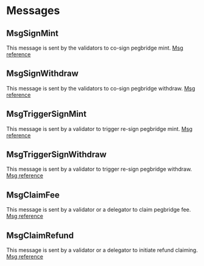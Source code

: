 # Messages

## MsgSignMint
This message is sent by the validators to co-sign pegbridge mint. [Msg reference](https://github.com/celer-network/sgn-v2/blob/7083316f71a4e794c89a737cd09eb7c1ae38106f/proto/sgn/pegbridge/v1/tx.proto#L35)

## MsgSignWithdraw
This message is sent by the validators to co-sign pegbridge withdraw. [Msg reference](https://github.com/celer-network/sgn-v2/blob/7083316f71a4e794c89a737cd09eb7c1ae38106f/proto/sgn/pegbridge/v1/tx.proto#L54)

## MsgTriggerSignMint
This message is sent by a validator to trigger re-sign pegbridge mint. [Msg reference](https://github.com/celer-network/sgn-v2/blob/7083316f71a4e794c89a737cd09eb7c1ae38106f/proto/sgn/pegbridge/v1/tx.proto#L72)

## MsgTriggerSignWithdraw
This message is sent by a validator to trigger re-sign pegbridge withdraw. [Msg reference](https://github.com/celer-network/sgn-v2/blob/7083316f71a4e794c89a737cd09eb7c1ae38106f/proto/sgn/pegbridge/v1/tx.proto#L85)

## MsgClaimFee
This message is sent by a validator or a delegator to claim pegbridge fee. [Msg reference](https://github.com/celer-network/sgn-v2/blob/7083316f71a4e794c89a737cd09eb7c1ae38106f/proto/sgn/pegbridge/v1/tx.proto#L99)

## MsgClaimRefund
This message is sent by a validator or a delegator to initiate refund claiming. [Msg reference](https://github.com/celer-network/sgn-v2/blob/7083316f71a4e794c89a737cd09eb7c1ae38106f/proto/sgn/pegbridge/v1/tx.proto#L129)

